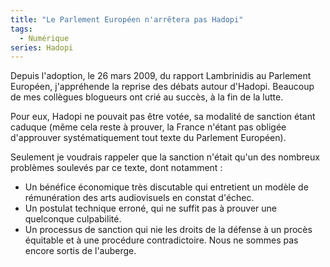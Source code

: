 ```yaml
---
title: "Le Parlement Européen n'arrêtera pas Hadopi"
tags:
  - Numérique
series: Hadopi
---
```


Depuis l'adoption, le 26 mars 2009, du rapport Lambrinidis au Parlement Européen, j'appréhende la reprise des débats autour d'Hadopi. Beaucoup de mes collègues blogueurs ont crié au succès, à la fin de la lutte.

<!-- more -->

Pour eux, Hadopi ne pouvait pas être votée, sa modalité de sanction étant caduque (même cela reste à prouver, la France n'étant pas obligée d'approuver systématiquement tout texte du Parlement Européen).

Seulement je voudrais rappeler que la sanction n'était qu'un des nombreux problèmes soulevés par ce texte, dont notamment&nbsp;:

*   Un bénéfice économique très discutable qui entretient un modèle de rémunération des arts audiovisuels en constat d'échec.
*   Un postulat technique erroné, qui ne suffit pas à prouver une quelconque culpabilité.
*   Un processus de sanction qui nie les droits de la défense à un procès équitable et à une procédure contradictoire.
Nous ne sommes pas encore sortis de l'auberge.
